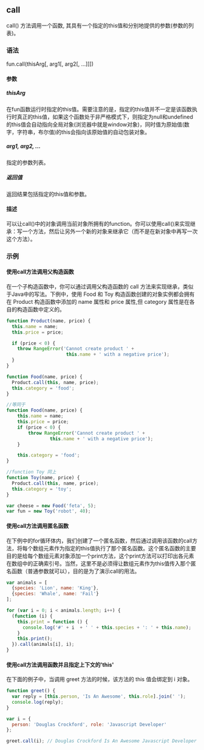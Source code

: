 ## call

call() 方法调用一个函数, 其具有一个指定的this值和分别地提供的参数(参数的列表)。

### 语法
fun.call(thisArg[, arg1[, arg2[, ...]]])

#### 参数

##### thisArg
在fun函数运行时指定的this值。需要注意的是，指定的this值并不一定是该函数执行时真正的this值，如果这个函数处于非严格模式下，则指定为null和undefined的this值会自动指向全局对象(浏览器中就是window对象)，同时值为原始值(数字，字符串，布尔值)的this会指向该原始值的自动包装对象。

##### arg1, arg2, ...
指定的参数列表。

##### 返回值
返回结果包括指定的this值和参数。

#### 描述
可以让call()中的对象调用当前对象所拥有的function。你可以使用call()来实现继承：写一个方法，然后让另外一个新的对象来继承它（而不是在新对象中再写一次这个方法）。

### 示例

#### 使用call方法调用父构造函数

在一个子构造函数中，你可以通过调用父构造函数的 call 方法来实现继承，类似于Java中的写法。下例中，使用 Food 和 Toy 构造函数创建的对象实例都会拥有在 Product 构造函数中添加的 name 属性和 price 属性,但 category 属性是在各自的构造函数中定义的。

```javascript
function Product(name, price) {
  this.name = name;
  this.price = price;

  if (price < 0) {
    throw RangeError('Cannot create product ' +
                      this.name + ' with a negative price');
  }
}

function Food(name, price) {
  Product.call(this, name, price); 
  this.category = 'food';
}

//等同于
function Food(name, price) { 
    this.name = name;
    this.price = price;
    if (price < 0) {
        throw RangeError('Cannot create product ' +
                this.name + ' with a negative price');
    }

    this.category = 'food'; 
}

//function Toy 同上
function Toy(name, price) {
  Product.call(this, name, price);
  this.category = 'toy';
}

var cheese = new Food('feta', 5);
var fun = new Toy('robot', 40);
```

#### 使用call方法调用匿名函数

在下例中的for循环体内，我们创建了一个匿名函数，然后通过调用该函数的call方法，将每个数组元素作为指定的this值执行了那个匿名函数。这个匿名函数的主要目的是给每个数组元素对象添加一个print方法，这个print方法可以打印出各元素在数组中的正确索引号。当然，这里不是必须得让数组元素作为this值传入那个匿名函数（普通参数就可以），目的是为了演示call的用法。

```javascript
var animals = [
  {species: 'Lion', name: 'King'},
  {species: 'Whale', name: 'Fail'}
];

for (var i = 0; i < animals.length; i++) {
  (function (i) { 
    this.print = function () { 
      console.log('#' + i  + ' ' + this.species + ': ' + this.name); 
    } 
    this.print();
  }).call(animals[i], i);
}
```

#### 使用call方法调用函数并且指定上下文的'this'

在下面的例子中，当调用 greet 方法的时候，该方法的 this 值会绑定到 i 对象。
 
```javascript
function greet() {
  var reply = [this.person, 'Is An Awesome', this.role].join(' ');
  console.log(reply);
}

var i = {
  person: 'Douglas Crockford', role: 'Javascript Developer'
};

greet.call(i); // Douglas Crockford Is An Awesome Javascript Developer
```
